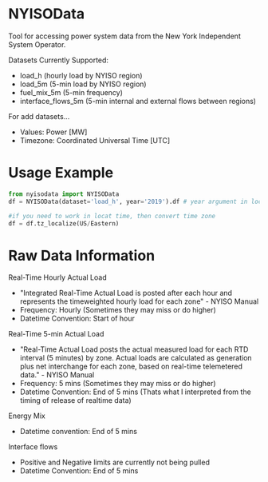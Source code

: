 # NYISOData
Tool for accessing power system data from the New York Independent System Operator.

Datasets Currently Supported:
- load_h  (hourly load by NYISO region)
- load_5m (5-min load by NYISO region)
- fuel_mix_5m (5-min frequency)
- interface_flows_5m (5-min internal and external flows between regions)

For add datasets...
- Values: Power [MW]
- Timezone: Coordinated Universal Time [UTC]

# Usage Example
```python
from nyisodata import NYISOData
df = NYISOData(dataset='load_h', year='2019').df # year argument in local time, but returns dataset in UTC 

#if you need to work in locat time, then convert time zone
df = df.tz_localize(US/Eastern)
```

# Raw Data Information

Real-Time Hourly Actual Load
- "Integrated Real-Time Actual Load is posted after each hour and represents the timeweighted hourly load for each zone" - NYISO Manual
- Frequency: Hourly (Sometimes they may miss or do higher)
- Datetime Convention: Start of hour

Real-Time 5-min Actual Load
- "Real-Time Actual Load posts the actual measured load for each RTD interval (5 minutes) by zone. 
Actual loads are calculated as generation plus net interchange for each zone, based on real-time telemetered data." - NYISO Manual
- Frequency: 5 mins (Sometimes they may miss or do higher)
- Datetime Convention: End of 5 mins (Thats what I interpreted from the timing of release of realtime data)

Energy Mix
- Datetime convention: End of 5 mins

Interface flows
- Positive and Negative limits are currently not being pulled
- Datetime Convention: End of 5 mins
